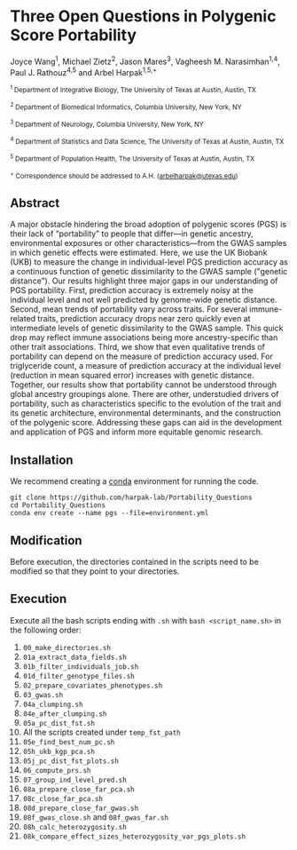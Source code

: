 # Three Open Questions in Polygenic Score Portability

Joyce Wang<sup>1</sup>, Michael Zietz<sup>2</sup>, Jason Mares<sup>3</sup>, Vagheesh M. Narasimhan<sup>1,4</sup>, Paul J. Rathouz<sup>4,5</sup> and Arbel Harpak<sup>1,5,+</sup>

<sub><sup>1</sup> Department of Integrative Biology, The University of Texas at Austin, Austin, TX</sub>

<sub><sup>2</sup> Department of Biomedical Informatics, Columbia University, New York, NY</sub>

<sub><sup>3</sup> Department of Neurology, Columbia University, New York, NY</sub>

<sub><sup>4</sup> Department of Statistics and Data Science, The University of Texas at Austin, Austin, TX</sub>

<sub><sup>5</sup> Department of Population Health, The University of Texas at Austin, Austin, TX</sub>

<sub><sup>+</sup> Correspondence should be addressed to A.H. (arbelharpak@utexas.edu)</sub>

## Abstract

A major obstacle hindering the broad adoption of polygenic scores (PGS) is their lack of “portability” to people that differ—in genetic ancestry, environmental exposures or other characteristics—from the GWAS samples in which genetic effects were estimated.  Here, we use the UK Biobank (UKB) to measure the change in individual-level PGS prediction accuracy as a continuous function of genetic dissimilarity to the GWAS sample ("genetic distance"). Our results highlight three major gaps in our understanding of PGS portability. First, prediction accuracy is extremely noisy at the individual level and not well predicted by genome-wide genetic distance. Second, mean trends of portability vary across traits. For several immune-related traits, prediction accuracy drops near zero quickly even at intermediate levels of genetic dissimilarity to the GWAS sample. This quick drop may reflect immune associations being more ancestry-specific than other trait associations. Third, we show that even qualitative trends of portability can depend on the measure of prediction accuracy used. For triglyceride count, a measure of prediction accuracy at the individual level (reduction in mean squared error) increases with genetic distance. Together, our results show that portability cannot be understood through global ancestry groupings alone. There are other, understudied drivers of portability, such as characteristics specific to the evolution of the trait and its genetic architecture, environmental determinants, and the construction of the polygenic score. Addressing these gaps can aid in the development and application of PGS and inform more equitable genomic research.

## Installation

We recommend creating a [conda](https://docs.conda.io/projects/conda/en/stable/) environment for running the code.

```
git clone https://github.com/harpak-lab/Portability_Questions
cd Portability_Questions
conda env create --name pgs --file=environment.yml
```

## Modification

Before execution, the directories contained in the scripts need to be modified so that they point to your directories.

## Execution

Execute all the bash scripts ending with `.sh` with `bash <script_name.sh>` in the following order:

1. `00_make_directories.sh`
2. `01a_extract_data_fields.sh`
3. `01b_filter_individuals_job.sh`
4. `01d_filter_genotype_files.sh`
5. `02_prepare_covariates_phenotypes.sh`
6. `03_gwas.sh`
7. `04a_clumping.sh`
8. `04e_after_clumping.sh`
9. `05a_pc_dist_fst.sh`
10. All the scripts created under `temp_fst_path`
11. `05e_find_best_num_pc.sh`
12. `05h_ukb_kgp_pca.sh`
13. `05j_pc_dist_fst_plots.sh`
14. `06_compute_prs.sh`
15. `07_group_ind_level_pred.sh`
16. `08a_prepare_close_far_pca.sh`
17. `08c_close_far_pca.sh`
18. `08d_prepare_close_far_gwas.sh`
19. `08f_gwas_close.sh` and `08f_gwas_far.sh`
20. `08h_calc_heterozygosity.sh`
21. `08k_compare_effect_sizes_heterozygosity_var_pgs_plots.sh`
